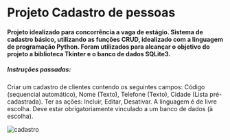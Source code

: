 # Projeto Cadastro de pessoas

#### Projeto idealizado para concorrência a vaga de estágio. Sistema de cadastro básico, utilizando as funções CRUD, idealizado com a linguagem de programação Python. Foram utilizados para alcançar o objetivo do projeto a biblioteca Tkinter e o banco de dados SQLite3.

##### Instruções passadas:

Criar um cadastro de clientes contendo os seguintes campos: Código (sequencial automático), Nome (Texto), Telefone (Texto), Cidade (Lista pré-cadastrada). Ter as ações: Incluir, Editar, Desativar. A linguagem é de livre escolha. Deve estar obrigatoriamente vinculado a um banco de dados (à escolha).

![cadastro](https://user-images.githubusercontent.com/82713477/134281499-bdaeeb5e-7439-4add-91ca-4860605393be.png)
